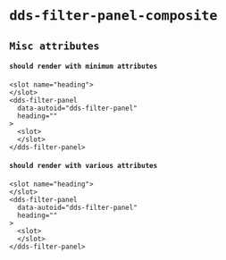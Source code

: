 # `dds-filter-panel-composite`

## `Misc attributes`

####   `should render with minimum attributes`

```
<slot name="heading">
</slot>
<dds-filter-panel
  data-autoid="dds-filter-panel"
  heading=""
>
  <slot>
  </slot>
</dds-filter-panel>

```

####   `should render with various attributes`

```
<slot name="heading">
</slot>
<dds-filter-panel
  data-autoid="dds-filter-panel"
  heading=""
>
  <slot>
  </slot>
</dds-filter-panel>

```

